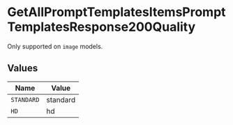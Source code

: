 # GetAllPromptTemplatesItemsPromptTemplatesResponse200Quality

Only supported on `image` models.


## Values

| Name       | Value      |
| ---------- | ---------- |
| `STANDARD` | standard   |
| `HD`       | hd         |